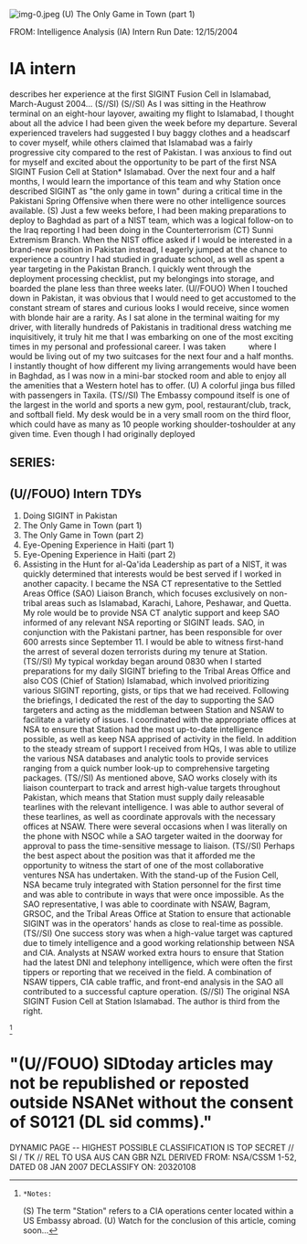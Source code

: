 ![img-0.jpeg](img-0.jpeg)
(U) The Only Game in Town (part 1)

FROM: Intelligence Analysis (IA) Intern
Run Date: 12/15/2004

# IA intern 

describes her experience at the first SIGINT Fusion Cell in Islamabad, March-August 2004... (S//SI)
(S//SI) As I was sitting in the Heathrow terminal on an eight-hour layover, awaiting my flight to Islamabad, I thought about all the advice I had been given the week before my departure. Several experienced travelers had suggested I buy baggy clothes and a headscarf to cover myself, while others claimed that Islamabad was a fairly progressive city compared to the rest of Pakistan. I was anxious to find out for myself and excited about the opportunity to be part of the first NSA SIGINT Fusion Cell at Station* Islamabad. Over the next four and a half months, I would learn the importance of this team and why Station once described SIGINT as "the only game in town" during a critical time in the Pakistani Spring Offensive when there were no other intelligence sources available.
(S) Just a few weeks before, I had been making preparations to deploy to Baghdad as part of a NIST team, which was a logical follow-on to the Iraq reporting I had been doing in the Counterterrorism (CT) Sunni Extremism Branch. When the NIST office asked if I would be interested in a brand-new position in Pakistan instead, I eagerly jumped at the chance to experience a country I had studied in graduate school, as well as spent a year targeting in the Pakistan Branch. I quickly went through the deployment processing checklist, put my belongings into storage, and boarded the plane less than three weeks later.
(U//FOUO) When I touched down in Pakistan, it was obvious that I would need to get accustomed to the constant stream of stares and curious looks I would receive, since women with blonde hair are a rarity. As I sat alone in the terminal waiting for my driver, with literally hundreds of Pakistanis in traditional dress watching me inquisitively, it truly hit me that I was embarking on one of the most exciting times in my personal and professional career. I was taken $\qquad$ where I would be living out of my two suitcases for the next four and a half months. I instantly thought of how different my living arrangements would have been in Baghdad, as I was now in a mini-bar stocked room and able to enjoy all the amenities that a Western hotel has to offer.
(U) A colorful jinga bus filled with passengers in Taxila.
(TS//SI) The Embassy compound itself is one of the largest in the world and sports a new gym, pool, restaurant/club, track, and softball field. My desk would be in a very small room on the third floor, which could have as many as 10 people working shoulder-toshoulder at any given time. Even though I had originally deployed

## SERIES:

## (U//FOUO) Intern TDYs

1. Doing SIGINT in Pakistan
2. The Only Game in Town (part 1)
3. The Only Game in Town (part 2)
4. Eye-Opening Experience in Haiti (part 1)
5. Eye-Opening Experience in Haiti (part 2)
6. Assisting in the Hunt for al-Qa'ida Leadership
as part of a NIST, it was quickly determined that interests would be best served if I worked in another capacity. I became the NSA CT representative to the Settled Areas Office (SAO) Liaison Branch, which focuses exclusively on non-tribal areas such as Islamabad, Karachi, Lahore, Peshawar, and Quetta. My role would be to provide NSA CT analytic support and keep SAO informed of any relevant NSA reporting or SIGINT leads. SAO, in conjunction with the Pakistani partner, has been responsible for over 600 arrests since September 11. I would be able to witness first-hand the arrest of several dozen terrorists during my tenure at Station.
(TS//SI) My typical workday began around 0830 when I started preparations for my daily SIGINT briefing to the Tribal Areas Office and also COS (Chief of Station) Islamabad, which involved prioritizing various SIGINT reporting, gists, or tips that we had received. Following the briefings, I dedicated the rest of the day to supporting the SAO targeters and acting as the middleman between Station and NSAW to facilitate a variety of issues. I coordinated with the appropriate offices at NSA to ensure that Station had the most up-to-date intelligence possible, as well as keep NSA apprised of activity in the field. In addition to the steady stream of support I received from HQs, I was able to utilize the various NSA databases and analytic tools to provide services ranging from a quick number look-up to comprehensive targeting packages.
(TS//SI) As mentioned above, SAO works closely with its liaison counterpart to track and arrest high-value targets throughout Pakistan, which means that Station must supply daily releasable tearlines with the relevant intelligence. I was able to author several of these tearlines, as well as coordinate approvals with the necessary offices at NSAW. There were several occasions when I was literally on the phone with NSOC while a SAO targeter waited in the doorway for approval to pass the time-sensitive message to liaison.
(TS//SI) Perhaps the best aspect about the position was that it afforded me the opportunity to witness the start of one of the most collaborative ventures NSA has undertaken. With the stand-up of the Fusion Cell, NSA became truly integrated with Station personnel for the first time and was able to contribute in ways that were once impossible. As the SAO representative, I was able to coordinate with NSAW, Bagram, GRSOC, and the Tribal Areas Office at Station to ensure that actionable SIGINT was in the operators' hands as close to real-time as possible.
(TS//SI) One success story was when a high-value target was captured due to timely intelligence and a good working relationship between NSA and CIA. Analysts at NSAW worked extra hours to ensure that Station had the latest DNI and telephony intelligence, which were often the first tippers or reporting that we received in the field. A combination of NSAW tippers, CIA cable traffic, and front-end analysis in the SAO all contributed to a successful capture operation.
(S//SI) The original NSA SIGINT Fusion Cell at Station Islamabad. The author is third from the right.

[^0]
[^0]:    *Notes:
    (S) The term "Station" refers to a CIA operations center located
within a US Embassy abroad.
(U) Watch for the conclusion of this article, coming soon...

# "(U//FOUO) SIDtoday articles may not be republished or reposted outside NSANet without the consent of S0121 (DL sid comms)." 

DYNAMIC PAGE -- HIGHEST POSSIBLE CLASSIFICATION IS TOP SECRET // SI / TK // REL TO USA AUS CAN GBR NZL DERIVED FROM: NSA/CSSM 1-52, DATED 08 JAN 2007 DECLASSIFY ON: 20320108

